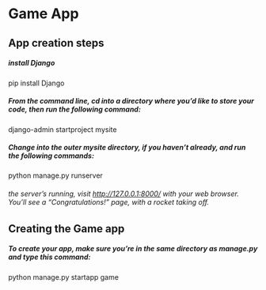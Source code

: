 # Game App

## App creation steps
##### install Django 
pip install Django

##### From the command line, cd into a directory where you’d like to store your code, then run the following command:
django-admin startproject mysite

##### Change into the outer mysite directory, if you haven’t already, and run the following commands:
python manage.py runserver

###### the server’s running, visit http://127.0.0.1:8000/ with your web browser. You’ll see a “Congratulations!” page, with a rocket taking off.


## Creating the Game app
##### To create your app, make sure you’re in the same directory as manage.py and type this command:
python manage.py startapp game

